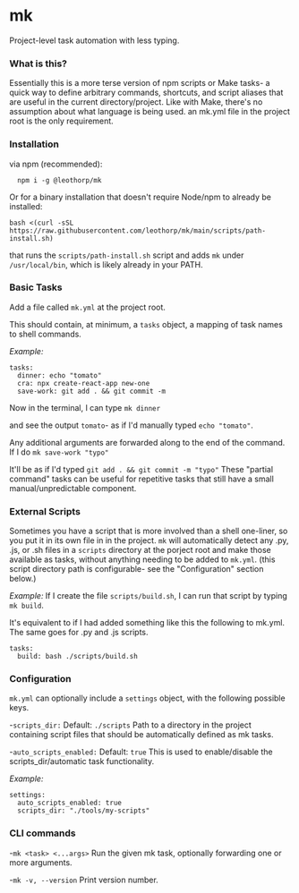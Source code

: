 # mk

Project-level task automation with less typing.

### What is this?

Essentially this is a more terse version of npm scripts or Make tasks-
a quick way to define arbitrary commands, shortcuts, and script aliases
that are useful in the current directory/project. Like with Make, there's no assumption about what language is being used. an mk.yml file in the project root is the only requirement.

### Installation

via npm (recommended):

```
  npm i -g @leothorp/mk
```

Or for a binary installation that doesn't require Node/npm to already be installed:

```
bash <(curl -sSL https://raw.githubusercontent.com/leothorp/mk/main/scripts/path-install.sh)
```

that runs the `scripts/path-install.sh` script and adds `mk` under `/usr/local/bin`, which
is likely already in your PATH.

### Basic Tasks

Add a file called `mk.yml` at the project root.

This should contain, at minimum, a `tasks` object, a mapping of task names to shell commands.

_Example:_

```
tasks:
  dinner: echo "tomato"
  cra: npx create-react-app new-one
  save-work: git add . && git commit -m
```

Now in the terminal, I can type
`mk dinner`

and see the output `tomato`- as if I'd manually typed `echo "tomato"`.

Any additional arguments are forwarded along to the end of the command.
If I do
`mk save-work "typo"`

It'll be as if I'd typed
`git add . && git commit -m "typo"`
These "partial command" tasks can be useful for repetitive tasks that still have a small manual/unpredictable component.

### External Scripts

Sometimes you have a script that is more involved than a
shell one-liner, so you put it in its own file in in the project. `mk` will automatically detect any .py, .js, or .sh files in a `scripts` directory at the porject root and make those available as tasks, without anything needing to be added to `mk.yml`.
(this script directory path is configurable- see the "Configuration" section below.)

_Example:_
If I create the file `scripts/build.sh`, I can run that script by typing `mk build`.

It's equivalent to if I had added something like this the following to mk.yml. The same goes
for .py and .js scripts.

```
tasks:
  build: bash ./scripts/build.sh
```

### Configuration

`mk.yml` can optionally include a `settings` object, with the
following possible keys.

-`scripts_dir:` Default: `./scripts`
Path to a directory in the project containing script files that should be automatically defined as mk tasks.

-`auto_scripts_enabled:` Default: `true`
This is used to enable/disable the scripts_dir/automatic task functionality.

_Example:_

```
settings:
  auto_scripts_enabled: true
  scripts_dir: "./tools/my-scripts"
```

### CLI commands

-`mk <task> <...args>` Run the given mk task, optionally forwarding
one or more arguments.

-`mk -v, --version` Print version number.
